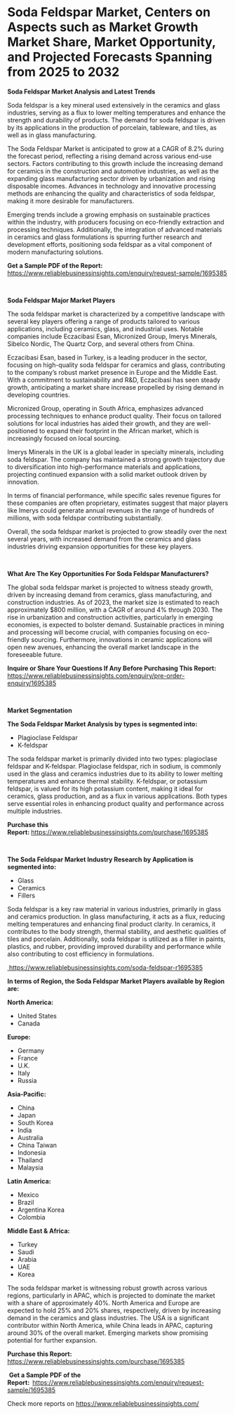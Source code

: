 <p><h1>Soda Feldspar Market, Centers on Aspects such as Market Growth Market Share, Market Opportunity, and Projected Forecasts Spanning from 2025 to 2032</h1></p><p><strong>Soda Feldspar Market Analysis and Latest Trends</strong></p>
<p><p>Soda feldspar is a key mineral used extensively in the ceramics and glass industries, serving as a flux to lower melting temperatures and enhance the strength and durability of products. The demand for soda feldspar is driven by its applications in the production of porcelain, tableware, and tiles, as well as in glass manufacturing.</p><p>The Soda Feldspar Market is anticipated to grow at a CAGR of 8.2% during the forecast period, reflecting a rising demand across various end-use sectors. Factors contributing to this growth include the increasing demand for ceramics in the construction and automotive industries, as well as the expanding glass manufacturing sector driven by urbanization and rising disposable incomes. Advances in technology and innovative processing methods are enhancing the quality and characteristics of soda feldspar, making it more desirable for manufacturers.</p><p>Emerging trends include a growing emphasis on sustainable practices within the industry, with producers focusing on eco-friendly extraction and processing techniques. Additionally, the integration of advanced materials in ceramics and glass formulations is spurring further research and development efforts, positioning soda feldspar as a vital component of modern manufacturing solutions.</p></p>
<p><strong>Get a Sample PDF of the Report:&nbsp;</strong> <a href="https://www.reliablebusinessinsights.com/enquiry/request-sample/1695385?utm_campaign=96&utm_medium=2&utm_source=Github&utm_content=ia&utm_term=07012025&utm_id=soda-feldspar">https://www.reliablebusinessinsights.com/enquiry/request-sample/1695385</a></p>
<p>&nbsp;</p>
<p><strong>Soda Feldspar Major Market Players</strong></p>
<p><p>The soda feldspar market is characterized by a competitive landscape with several key players offering a range of products tailored to various applications, including ceramics, glass, and industrial uses. Notable companies include Eczacibasi Esan, Micronized Group, Imerys Minerals, Sibelco Nordic, The Quartz Corp, and several others from China.</p><p>Eczacibasi Esan, based in Turkey, is a leading producer in the sector, focusing on high-quality soda feldspar for ceramics and glass, contributing to the company’s robust market presence in Europe and the Middle East. With a commitment to sustainability and R&D, Eczacibasi has seen steady growth, anticipating a market share increase propelled by rising demand in developing countries.</p><p>Micronized Group, operating in South Africa, emphasizes advanced processing techniques to enhance product quality. Their focus on tailored solutions for local industries has aided their growth, and they are well-positioned to expand their footprint in the African market, which is increasingly focused on local sourcing.</p><p>Imerys Minerals in the UK is a global leader in specialty minerals, including soda feldspar. The company has maintained a strong growth trajectory due to diversification into high-performance materials and applications, projecting continued expansion with a solid market outlook driven by innovation.</p><p>In terms of financial performance, while specific sales revenue figures for these companies are often proprietary, estimates suggest that major players like Imerys could generate annual revenues in the range of hundreds of millions, with soda feldspar contributing substantially.</p><p>Overall, the soda feldspar market is projected to grow steadily over the next several years, with increased demand from the ceramics and glass industries driving expansion opportunities for these key players.</p></p>
<p>&nbsp;</p>
<p><strong>What Are The Key Opportunities For Soda Feldspar Manufacturers?</strong></p>
<p><p>The global soda feldspar market is projected to witness steady growth, driven by increasing demand from ceramics, glass manufacturing, and construction industries. As of 2023, the market size is estimated to reach approximately $800 million, with a CAGR of around 4% through 2030. The rise in urbanization and construction activities, particularly in emerging economies, is expected to bolster demand. Sustainable practices in mining and processing will become crucial, with companies focusing on eco-friendly sourcing. Furthermore, innovations in ceramic applications will open new avenues, enhancing the overall market landscape in the foreseeable future.</p></p>
<p><strong>Inquire or Share Your Questions If Any Before Purchasing This Report:</strong> <a href="https://www.reliablebusinessinsights.com/enquiry/pre-order-enquiry/1695385?utm_campaign=96&utm_medium=2&utm_source=Github&utm_content=ia&utm_term=07012025&utm_id=soda-feldspar">https://www.reliablebusinessinsights.com/enquiry/pre-order-enquiry/1695385</a></p>
<p>&nbsp;</p>
<p><strong>Market Segmentation</strong></p>
<p><strong>The Soda Feldspar Market Analysis by types is segmented into:</strong></p>
<p><ul><li>Plagioclase Feldspar</li><li>K-feldspar</li></ul></p>
<p><p>The soda feldspar market is primarily divided into two types: plagioclase feldspar and K-feldspar. Plagioclase feldspar, rich in sodium, is commonly used in the glass and ceramics industries due to its ability to lower melting temperatures and enhance thermal stability. K-feldspar, or potassium feldspar, is valued for its high potassium content, making it ideal for ceramics, glass production, and as a flux in various applications. Both types serve essential roles in enhancing product quality and performance across multiple industries.</p></p>
<p><strong>Purchase this Report:&nbsp;</strong><a href="https://www.reliablebusinessinsights.com/purchase/1695385?utm_campaign=96&utm_medium=2&utm_source=Github&utm_content=ia&utm_term=07012025&utm_id=soda-feldspar">https://www.reliablebusinessinsights.com/purchase/1695385</a></p>
<p>&nbsp;</p>
<p><strong>The Soda Feldspar Market Industry Research by Application is segmented into:</strong></p>
<p><ul><li>Glass</li><li>Ceramics</li><li>Fillers</li></ul></p>
<p><p>Soda feldspar is a key raw material in various industries, primarily in glass and ceramics production. In glass manufacturing, it acts as a flux, reducing melting temperatures and enhancing final product clarity. In ceramics, it contributes to the body strength, thermal stability, and aesthetic qualities of tiles and porcelain. Additionally, soda feldspar is utilized as a filler in paints, plastics, and rubber, providing improved durability and performance while also contributing to cost efficiency in formulations.</p></p>
<p><a href="https://www.reliablebusinessinsights.com/soda-feldspar-r1695385?utm_campaign=96&utm_medium=2&utm_source=Github&utm_content=ia&utm_term=07012025&utm_id=soda-feldspar">&nbsp;https://www.reliablebusinessinsights.com/soda-feldspar-r1695385</a></p>
<p><strong>In terms of Region, the Soda Feldspar Market Players available by Region are:</strong></p>
<p>
    <p> <strong> North America: </strong>
        <ul>
            <li>United States</li>
            <li>Canada</li>
        </ul>
        </p> 
    <p> <strong> Europe: </strong>
        <ul>
            <li>Germany</li>
            <li>France</li>
            <li>U.K.</li>
            <li>Italy</li>
            <li>Russia</li>
        </ul>
        </p> 
    <p> <strong> Asia-Pacific: </strong>
        <ul>
            <li>China</li>
            <li>Japan</li>
            <li>South Korea</li>
            <li>India</li>
            <li>Australia</li>
            <li>China Taiwan</li>
            <li>Indonesia</li>
            <li>Thailand</li>
            <li>Malaysia</li>
        </ul>
        </p> 
    <p> <strong> Latin America: </strong>
        <ul>
            <li>Mexico</li>
            <li>Brazil</li>
            <li>Argentina Korea</li>
            <li>Colombia</li>
        </ul>
        </p> 
    <p> <strong> Middle East & Africa: </strong>
        <ul>
            <li>Turkey</li>
            <li>Saudi</li>
            <li>Arabia</li>
            <li>UAE</li>
            <li>Korea</li>
        </ul>
    </p>
    </p>
<p><p>The soda feldspar market is witnessing robust growth across various regions, particularly in APAC, which is projected to dominate the market with a share of approximately 40%. North America and Europe are expected to hold 25% and 20% shares, respectively, driven by increasing demand in the ceramics and glass industries. The USA is a significant contributor within North America, while China leads in APAC, capturing around 30% of the overall market. Emerging markets show promising potential for further expansion.</p></p>
<p><strong>Purchase this Report: </strong><a href="https://www.reliablebusinessinsights.com/purchase/1695385?utm_campaign=96&utm_medium=2&utm_source=Github&utm_content=ia&utm_term=07012025&utm_id=soda-feldspar">https://www.reliablebusinessinsights.com/purchase/1695385</a></p>
<p>&nbsp;<strong>Get a Sample PDF of the Report:&nbsp;&nbsp;</strong><a href="https://www.reliablebusinessinsights.com/enquiry/request-sample/1695385?utm_campaign=96&utm_medium=2&utm_source=Github&utm_content=ia&utm_term=07012025&utm_id=soda-feldspar">https://www.reliablebusinessinsights.com/enquiry/request-sample/1695385</a></p>
<p><strong></strong></p>
<p>Check more reports on <a href="https://www.reliablebusinessinsights.com/?utm_campaign=96&utm_medium=2&utm_source=Github&utm_content=ia&utm_term=07012025&utm_id=soda-feldspar">https://www.reliablebusinessinsights.com/</a></p>